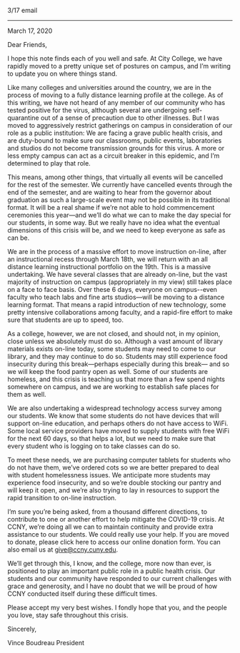 3/17 email

----

March 17, 2020

Dear Friends,

I hope this note finds each of you well and safe. At City College, we have rapidly moved to a pretty unique set of postures on campus, and I’m writing to update you on where things stand.

Like many colleges and universities around the country, we are in the process of moving to a fully distance learning profile at the college.  As of this writing, we have not heard of any member of our community who has tested positive for the virus, although several are undergoing self-quarantine out of a sense of precaution due to other illnesses.  But I was moved to aggressively restrict gatherings on campus in consideration of our role as a public institution: We are facing a grave public health crisis, and are duty-bound to make sure our classrooms, public events, laboratories and studios do not become transmission grounds for this virus. A more or less empty campus can act as a circuit breaker in this epidemic, and I’m determined to play that role.

This means, among other things, that virtually all events will be cancelled for the rest of the semester.  We currently have cancelled events through the end of the semester, and are waiting to hear from the governor about graduation as such a large-scale event may not be possible in its traditional format.  It will be a real shame if we’re not able to hold commencement ceremonies this year—and we’ll do what we can to make the day special for our students, in some way.  But we really have no idea what the eventual dimensions of this crisis will be, and we need to keep everyone as safe as can be.

We are in the process of a massive effort to move instruction on-line, after an instructional recess through March 18th, we will return with an all distance learning instructional portfolio on the 19th.  This is a massive undertaking.  We have several classes that are already on-line, but the vast majority of instruction on campus (appropriately in my view) still takes place on a face to face basis.  Over these 6 days, everyone on campus--even faculty who teach labs and fine arts studios—will be moving to a distance learning format.  That means a rapid introduction of new technology, some pretty intensive collaborations among faculty, and a rapid-fire effort to make sure that students are up to speed, too.

As a college, however, we are not closed, and should not, in my opinion, close unless we absolutely must do so. Although a vast amount of library materials exists on-line today, some students may need to come to our library, and they may continue to do so.  Students may still experience food insecurity during this break—perhaps especially during this break— and so we will keep the food pantry open as well. Some of our students are homeless, and this crisis is teaching us that more than a few spend nights somewhere on campus, and we are working to establish safe places for them as well.

We are also undertaking a widespread technology access survey among our students.  We know that some students do not have devices that will support on-line education, and perhaps others do not have access to WiFi.  Some local service providers have moved to supply students with free WiFi for the next 60 days, so that helps a lot, but we need to make sure that every student who is logging on to take classes can do so.

To meet these needs, we are purchasing computer tablets for students who do not have them, we’ve ordered cots so we are better prepared to deal with student homelessness issues.  We anticipate more students may experience food insecurity, and so we’re double stocking our pantry and will keep it open, and we’re also trying to lay in resources to support the rapid transition to on-line instruction.

I’m sure you’re being asked, from a thousand different directions, to contribute to one or another effort to help mitigate the COVID-19 crisis.  At CCNY, we’re doing all we can to maintain continuity and provide extra assistance to our students.  We could really use your help.  If you are moved to donate, please click here to access our online donation form. You can also email us at  give@ccny.cuny.edu.

We’ll get through this, I know, and the college, more now than ever, is positioned to play an important public role in a public health crisis.  Our students and our community have responded to our current challenges with grace and generosity, and I have no doubt that we will be proud of how CCNY conducted itself during these difficult times.

Please accept my very best wishes. I fondly hope that you, and the people you love, stay safe throughout this crisis.

Sincerely,


Vince Boudreau
President
